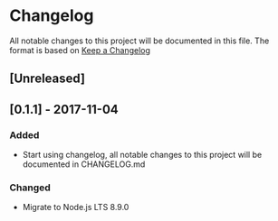 # Changelog
All notable changes to this project will be documented in this file.
The format is based on [Keep a Changelog](http://keepachangelog.com/en/1.0.0/)

## [Unreleased]

## [0.1.1] - 2017-11-04
### Added
- Start using changelog, all notable changes to this project will be documented in CHANGELOG.md

### Changed
- Migrate to Node.js LTS 8.9.0